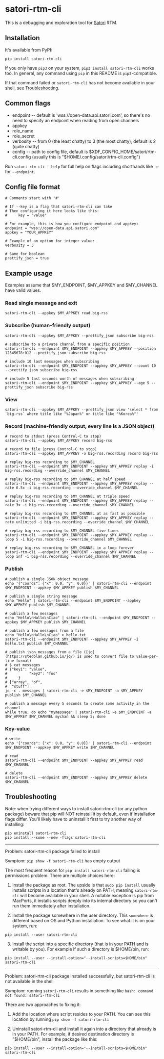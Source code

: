 
satori-rtm-cli
==============

This is a debugging and exploration tool for [Satori](https://www.satori.com) RTM.

Installation
------------

It's available from PyPI:

```
pip install satori-rtm-cli
```

If you only have `pip3` on your system, `pip3 install satori-rtm-cli` works too.
In general, any command using `pip` in this README is `pip3`-compatible.

If that command failed or `satori-rtm-cli` has not become available in your
shell, see [Troubleshooting](#troubleshooting).

Common flags
------------

* endpoint -- default is 'wss://open-data.api.satori.com', so there's no need to specify an endpoint when reading from open channels
* appkey
* role_name
* role_secret
* verbosity -- from 0 (the least chatty) to 3 (the most chatty), default is 2 (quite chatty)
* config -- path to config file, default is $XDF_CONFIG_HOME/satori/rtm-cli.config (usually this is "$HOME/.config/satori/rtm-cli.config")

Run `satori-rtm-cli --help` for full help on flags including shorthands like `-e` for `--endpoint`.

Config file format
------------------

```
# Comments start with '#'

# If --key is a flag that satori-rtm-cli can take
# Then configuring it here looks like this:
#     key = "value"

# For example, this is how you configure endpoint and appkey:
endpoint = "wss://open-data.api.satori.com"
appkey = "YOUR_APPKEY"

# Example of an option for integer value:
verbosity = 3

# Same for boolean
prettify_json = true
```

Example usage
-------------

Examples assume that $MY_ENDPOINT, $MY_APPKEY and $MY_CHANNEL have valid values.

### Read single message and exit

```
satori-rtm-cli --appkey $MY_APPKEY read big-rss
```

### Subscribe (human-friendly output)

```
satori-rtm-cli --appkey $MY_APPKEY --prettify_json subscribe big-rss
```

```
# subscribe to a private channel from a specific position
satori-rtm-cli --endpoint $MY_ENDPOINT --appkey $MY_APPKEY --position 12345678:012 --prettify_json subscribe big-rss
```

```
# include 10 last messages when subscribing
satori-rtm-cli --endpoint $MY_ENDPOINT --appkey $MY_APPKEY --count 10 --prettify_json subscribe big-rss
```

```
# include 5 last seconds worth of messages when subscribing
satori-rtm-cli --endpoint $MY_ENDPOINT --appkey $MY_APPKEY --age 5 --prettify_json subscribe big-rss
```

### View

```
satori-rtm-cli --appkey $MY_APPKEY --prettify_json view 'select * from `big-rss` where title like "%Japan%" or title like "%Korea%"'
```

### Record (machine-friendly output, every line is a JSON object)

```
# record to stdout (press Control-C to stop)
satori-rtm-cli --appkey $MY_APPKEY record big-rss

# record to file (press Control-C to stop)
satori-rtm-cli --appkey $MY_APPKEY -o big-rss.recording record big-rss

# replay big-rss recording to $MY_CHANNEL
satori-rtm-cli --endpoint $MY_ENDPOINT --appkey $MY_APPKEY replay -i big-rss.recording --override_channel $MY_CHANNEL

# replay big-rss recording to $MY_CHANNEL at half speed
satori-rtm-cli --endpoint $MY_ENDPOINT --appkey $MY_APPKEY replay --rate 0.5x -i big-rss.recording --override_channel $MY_CHANNEL

# replay big-rss recording to $MY_CHANNEL at triple speed
satori-rtm-cli --endpoint $MY_ENDPOINT --appkey $MY_APPKEY replay --rate 3x -i big-rss.recording --override_channel $MY_CHANNEL

# replay big-rss recording to $MY_CHANNEL at as fast as possible
satori-rtm-cli --endpoint $MY_ENDPOINT --appkey $MY_APPKEY replay --rate unlimited -i big-rss.recording --override_channel $MY_CHANNEL

# replay big-rss recording to $MY_CHANNEL five times
satori-rtm-cli --endpoint $MY_ENDPOINT --appkey $MY_APPKEY replay --loop 5 -i big-rss.recording --override_channel $MY_CHANNEL

# replay big-rss recording to $MY_CHANNEL in a loop forever
satori-rtm-cli --endpoint $MY_ENDPOINT --appkey $MY_APPKEY replay --loop inf -i big-rss.recording --override_channel $MY_CHANNEL
```


### Publish

```
# publish a single JSON object message
echo '{"coords": {"x": 0.0, "y": 0.0}}' | satori-rtm-cli --endpoint $MY_ENDPOINT --appkey $MY_APPKEY publish $MY_CHANNEL

# publish a single string message
echo "Hello" | satori-rtm-cli --endpoint $MY_ENDPOINT --appkey $MY_APPKEY publish $MY_CHANNEL

# publish a few messages
echo "Hello\nHallo\nCiao" | satori-rtm-cli --endpoint $MY_ENDPOINT --appkey $MY_APPKEY publish $MY_CHANNEL

# publish a few messages from a file
echo "Hello\nHallo\nCiao" > hello.txt
satori-rtm-cli --endpoint $MY_ENDPOINT --appkey $MY_APPKEY -i hello.txt publish $MY_CHANNEL

# publish json messages from a file ([jq](https://stedolan.github.io/jq/) is used to convert file to value-per-line format)
# $ cat messages
# {"key1": "value",
#          "key2": "foo"
#     }
# ["array", "of",
#  "stuff"]
jq -c . messages | satori-rtm-cli -e $MY_ENDPOINT -a $MY_APPKEY publish $MY_CHANNEL

# publish a message every 5 seconds to create some activity in the channel
while true; do echo "mymessage" | satori-rtm-cli -e $MY_ENDPOINT -a $MY_APPKEY $MY_CHANNEL mychan && sleep 5; done
```

### Key-value

```
# write
echo '{"coords": {"x": 0.0, "y": 0.0}}' | satori-rtm-cli --endpoint $MY_ENDPOINT --appkey $MY_APPKEY write $MY_CHANNEL

# read
satori-rtm-cli --endpoint $MY_ENDPOINT --appkey $MY_APPKEY read $MY_CHANNEL

# delete
satori-rtm-cli --endpoint $MY_ENDPOINT --appkey $MY_APPKEY delete $MY_CHANNEL
```

Troubleshooting
---------------

Note: when trying different ways to install satori-rtm-cli (or any python package)
      beware that pip will NOT reinstall it by default, even if installation flags differ.
      You'll likely have to uninstall it first to try another way of installing:

```
pip uninstall satori-rtm-cli
pip install --some --new -flags satori-rtm-cli
```

---

Problem: satori-rtm-cli package failed to install

Symptom: `pip show -f satori-rtm-cli` has empty output

The most frequent reason for `pip install satori-rtm-cli` failing is permissions problem.
There are multiple choices here:

1. Install the package as root. The upside is that `sudo pip install` usually
   installs scripts in a location that's already on PATH, meaning
   `satori-rtm-cli` will become available in your shell. A notable exception
   is pip from MacPorts, it installs scripts deeply into its internal directory
   so you can't run them immediately after installation.

2. Install the package somewhere in the user directory. This `somewhere` is different
   based on OS and Python installation. To see what it is on your system, run:

```
pip install --user satori-rtm-cli
```

3. Install the script into a specific directory (that is in your PATH and is writable by you).
   For example if such a directory is $HOME/bin, run:

```
pip install --user --install-option="--install-scripts=$HOME/bin" satori-rtm-cli
```

---

Problem: satori-rtm-cli package installed successfully, but satori-rtm-cli is
         not available in the shell

Symptom: running `satori-rtm-cli` results in something like `bash: command
         not found: satori-rtm-cli`

There are two approaches to fixing it:

1. Add the location where script resides to your PATH. You can see this location
   by running `pip show -f satori-rtm-cli`

2. Uninstall satori-rtm-cli and install it again into a directory that already
   is in your PATH. For example, if desired destination directory is "$HOME/bin",
   install the package like this:

```
pip install --user --install-option="--install-scripts=$HOME/bin" satori-rtm-cli
```
